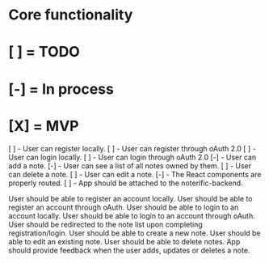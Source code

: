 # Core functionality
# [ ] = TODO
# [-] = In process
# [X] = MVP

[ ] - User can register locally.
[ ] - User can register through oAuth 2.0
[ ] - User can login locally.
[ ] - User can login through oAuth 2.0
[-] - User can add a note.
[-] - User can see a list of all notes owned by them.
[ ] - User can delete a note.
[ ] - User can edit a note.
[-] - The React components are properly routed.
[ ] - App should be attached to the noterific-backend.

User should be able to register an account locally.
User should be able to register an account through oAuth.
User should be able to login to an account locally.
User should be able to login to an account through oAuth.
User should be redirected to the note list upon completing registration/login.
User should be able to create a new note.
User should be able to edit an existing note.
User should be able to delete notes.
App should provide feedback when the user adds, updates or deletes a note.

